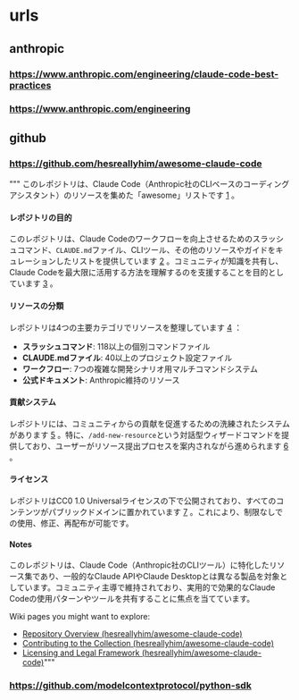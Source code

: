 # urls
## anthropic
### https://www.anthropic.com/engineering/claude-code-best-practices
### https://www.anthropic.com/engineering

## github
### https://github.com/hesreallyhim/awesome-claude-code

"""
このレポジトリは、Claude Code（Anthropic社のCLIベースのコーディングアシスタント）のリソースを集めた「awesome」リストです [1](#0-0) 。

#### レポジトリの目的

このレポジトリは、Claude Codeのワークフローを向上させるためのスラッシュコマンド、`CLAUDE.md`ファイル、CLIツール、その他のリソースやガイドをキュレーションしたリストを提供しています [2](#0-1) 。コミュニティが知識を共有し、Claude Codeを最大限に活用する方法を理解するのを支援することを目的としています [3](#0-2) 。

#### リソースの分類

レポジトリは4つの主要カテゴリでリソースを整理しています [4](#0-3) ：

- **スラッシュコマンド**: 118以上の個別コマンドファイル
- **CLAUDE.mdファイル**: 40以上のプロジェクト設定ファイル  
- **ワークフロー**: 7つの複雑な開発シナリオ用マルチコマンドシステム
- **公式ドキュメント**: Anthropic維持のリソース

#### 貢献システム

レポジトリには、コミュニティからの貢献を促進するための洗練されたシステムがあります [5](#0-4) 。特に、`/add-new-resource`という対話型ウィザードコマンドを提供しており、ユーザーがリソース提出プロセスを案内されながら進められます [6](#0-5) 。

#### ライセンス

レポジトリはCC0 1.0 Universalライセンスの下で公開されており、すべてのコンテンツがパブリックドメインに置かれています [7](#0-6) 。これにより、制限なしでの使用、修正、再配布が可能です。

#### Notes

このレポジトリは、Claude Code（Anthropic社のCLIツール）に特化したリソース集であり、一般的なClaude APIやClaude Desktopとは異なる製品を対象としています。コミュニティ主導で維持されており、実用的で効果的なClaude Codeの使用パターンやツールを共有することに焦点を当てています。

Wiki pages you might want to explore:
- [Repository Overview (hesreallyhim/awesome-claude-code)](/wiki/hesreallyhim/awesome-claude-code#1)
- [Contributing to the Collection (hesreallyhim/awesome-claude-code)](/wiki/hesreallyhim/awesome-claude-code#3)
- [Licensing and Legal Framework (hesreallyhim/awesome-claude-code)](/wiki/hesreallyhim/awesome-claude-code#5.2)"""

### https://github.com/modelcontextprotocol/python-sdk